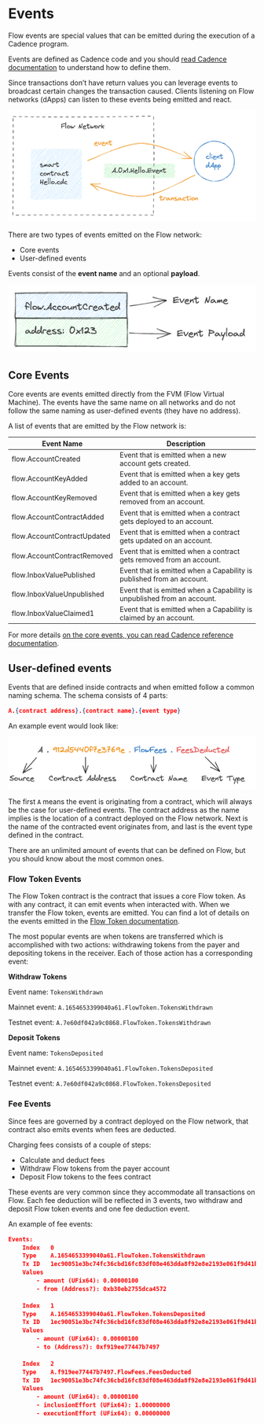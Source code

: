 # Events

Flow events are special values that can be emitted during the execution of a Cadence program. 

Events are defined as Cadence code and you should [read Cadence documentation](https://developers.flow.com/cadence/language/events) to understand how to define them. 

Since transactions don’t have return values you can leverage events to broadcast certain changes the transaction caused. Clients listening on Flow networks (dApps) can listen to these events being emitted and react. 

![Screenshot 2023-08-18 at 14.09.33.png](Events%201266591639544dbdb4056c8e30c58dc1/Screenshot_2023-08-18_at_14.09.33.png)

There are two types of events emitted on the Flow network:

- Core events
- User-defined events

Events consist of the **event name** and an optional **payload**.

![Screenshot 2023-08-18 at 13.59.01.png](Events%201266591639544dbdb4056c8e30c58dc1/Screenshot_2023-08-18_at_13.59.01.png)

## Core Events

Core events are events emitted directly from the FVM (Flow Virtual Machine). The events have the same name on all networks and do not follow the same naming as user-defined events (they have no address).

A list of events that are emitted by the Flow network is:

| Event Name | Description |
| --- | --- |
| flow.AccountCreated | Event that is emitted when a new account gets created. |
| flow.AccountKeyAdded  | Event that is emitted when a key gets added to an account. |
| flow.AccountKeyRemoved  | Event that is emitted when a key gets removed from an account. |
| flow.AccountContractAdded  | Event that is emitted when a contract gets deployed to an account. |
| flow.AccountContractUpdated | Event that is emitted when a contract gets updated on an account. |
| flow.AccountContractRemoved  | Event that is emitted when a contract gets removed from an account. |
| flow.InboxValuePublished | Event that is emitted when a Capability is published from an account. |
| flow.InboxValueUnpublished | Event that is emitted when a Capability is unpublished from an account. |
| flow.InboxValueClaimed1 | Event that is emitted when a Capability is claimed by an account. |

For more details [on the core events, you can read Cadence reference documentation](https://developers.flow.com/cadence/language/core-events).

## User-defined events

Events that are defined inside contracts and when emitted follow a common naming schema. The schema consists of 4 parts: 

```json
A.{contract address}.{contract name}.{event type}
```

An example event would look like:

![Screenshot 2023-08-18 at 14.30.36.png](Events%201266591639544dbdb4056c8e30c58dc1/Screenshot_2023-08-18_at_14.30.36.png)

The first `A` means the event is originating from a contract, which will always be the case for user-defined events. The contract address as the name implies is the location of a contract deployed on the Flow network. Next is the name of the contracted event originates from, and last is the event type defined in the contract.

There are an unlimited amount of events that can be defined on Flow, but you should know about the most common ones. 

### Flow Token Events

The Flow Token contract is the contract that issues a core Flow token. As with any contract, it can emit events when interacted with. When we transfer the Flow token, events are emitted. You can find a lot of details on the events emitted in the [Flow Token documentation](https://developers.flow.com/concepts/core-contracts/flow-token). 

The most popular events are when tokens are transferred which is accomplished with two actions: withdrawing tokens from the payer and depositing tokens in the receiver. Each of those action has a corresponding event:

**Withdraw Tokens**

Event name: `TokensWithdrawn`

Mainnet event: `A.1654653399040a61.FlowToken.TokensWithdrawn`

Testnet event: `A.7e60df042a9c0868.FlowToken.TokensWithdrawn`

****************************Deposit Tokens****************************

Event name: `TokensDeposited`

Mainnet event: `A.1654653399040a61.FlowToken.TokensDeposited`

Testnet event: `A.7e60df042a9c0868.FlowToken.TokensDeposited`

### ********************Fee Events********************

Since fees are governed by a contract deployed on the Flow network, that contract also emits events when fees are deducted. 

Charging fees consists of a couple of steps:

- Calculate and deduct fees
- Withdraw Flow tokens from the payer account
- Deposit Flow tokens to the fees contract

These events are very common since they accommodate all transactions on Flow. Each fee deduction will be reflected in 3 events, two withdraw and deposit Flow token events and one fee deduction event. 

An example of fee events:

```json
Events:		
    Index	0
    Type	A.1654653399040a61.FlowToken.TokensWithdrawn
    Tx ID	1ec90051e3bc74fc36cbd16fc83df08e463dda8f92e8e2193e061f9d41b2ad92
    Values
		- amount (UFix64): 0.00000100
		- from (Address?): 0xb30eb2755dca4572

    Index	1
    Type	A.1654653399040a61.FlowToken.TokensDeposited
    Tx ID	1ec90051e3bc74fc36cbd16fc83df08e463dda8f92e8e2193e061f9d41b2ad92
    Values
		- amount (UFix64): 0.00000100
		- to (Address?): 0xf919ee77447b7497

    Index	2
    Type	A.f919ee77447b7497.FlowFees.FeesDeducted
    Tx ID	1ec90051e3bc74fc36cbd16fc83df08e463dda8f92e8e2193e061f9d41b2ad92
    Values
		- amount (UFix64): 0.00000100
		- inclusionEffort (UFix64): 1.00000000
		- executionEffort (UFix64): 0.00000000
```